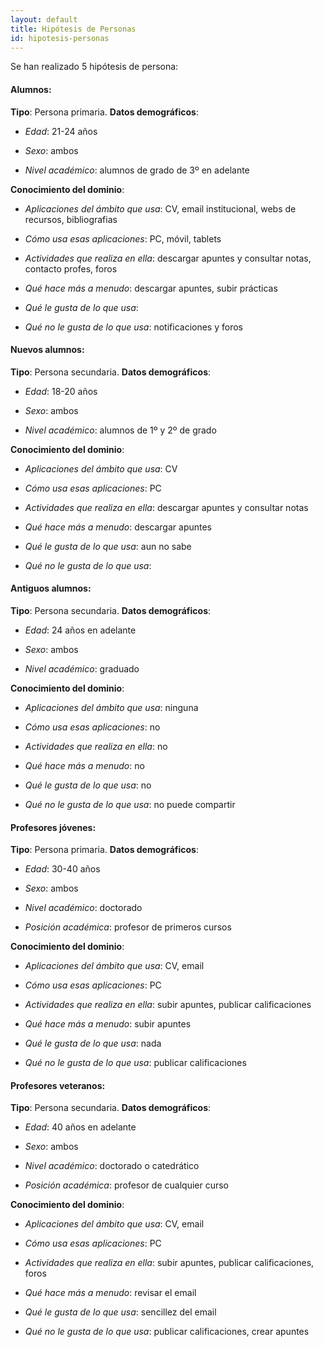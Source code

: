 ```yaml
---
layout: default
title: Hipótesis de Personas
id: hipotesis-personas
---
```


Se han realizado 5 hipótesis de persona:

#### Alumnos:

**Tipo**: Persona primaria.
**Datos demográficos**:

+ *Edad*: 21-24 años

+ *Sexo*: ambos

+ *Nivel académico*: alumnos de grado de 3º en adelante

**Conocimiento del dominio**:

+ *Aplicaciones del ámbito que usa*: CV, email institucional, webs de recursos, bibliografias

+ *Cómo usa esas aplicaciones*: PC, móvil, tablets

+ *Actividades que realiza en ella*: descargar apuntes y consultar notas, contacto profes, foros

+ *Qué hace más a menudo*: descargar apuntes, subir prácticas

+ *Qué le gusta de lo que usa*: 

+ *Qué no le gusta de lo que usa*: notificaciones y foros


#### Nuevos alumnos:

**Tipo**: Persona secundaria.
**Datos demográficos**:

+ *Edad*: 18-20 años

+ *Sexo*: ambos

+ *Nivel académico*: alumnos de 1º y 2º de grado

**Conocimiento del dominio**:

+ *Aplicaciones del ámbito que usa*: CV

+ *Cómo usa esas aplicaciones*: PC

+ *Actividades que realiza en ella*: descargar apuntes y consultar notas

+ *Qué hace más a menudo*: descargar apuntes

+ *Qué le gusta de lo que usa*: aun no sabe

+ *Qué no le gusta de lo que usa*: 

#### Antiguos alumnos:

**Tipo**: Persona secundaria.
**Datos demográficos**:

+ *Edad*: 24 años en adelante

+ *Sexo*: ambos

+ *Nivel académico*: graduado

**Conocimiento del dominio**:

+ *Aplicaciones del ámbito que usa*: ninguna

+ *Cómo usa esas aplicaciones*: no

+ *Actividades que realiza en ella*: no

+ *Qué hace más a menudo*: no

+ *Qué le gusta de lo que usa*: no

+ *Qué no le gusta de lo que usa*: no puede compartir

#### Profesores jóvenes:

**Tipo**: Persona primaria.
**Datos demográficos**:

+ *Edad*: 30-40 años

+ *Sexo*: ambos

+ *Nivel académico*: doctorado

+ *Posición académica*: profesor de primeros cursos

**Conocimiento del dominio**:

+ *Aplicaciones del ámbito que usa*: CV, email 

+ *Cómo usa esas aplicaciones*: PC

+ *Actividades que realiza en ella*: subir apuntes, publicar calificaciones

+ *Qué hace más a menudo*: subir apuntes

+ *Qué le gusta de lo que usa*: nada

+ *Qué no le gusta de lo que usa*: publicar calificaciones

#### Profesores veteranos:

**Tipo**: Persona secundaria.
**Datos demográficos**:

+ *Edad*: 40 años en adelante

+ *Sexo*: ambos

+ *Nivel académico*: doctorado o catedrático

+ *Posición académica*: profesor de cualquier curso

**Conocimiento del dominio**:

+ *Aplicaciones del ámbito que usa*: CV, email 

+ *Cómo usa esas aplicaciones*: PC

+ *Actividades que realiza en ella*: subir apuntes, publicar calificaciones, foros

+ *Qué hace más a menudo*: revisar el email

+ *Qué le gusta de lo que usa*: sencillez del email

+ *Qué no le gusta de lo que usa*: publicar calificaciones, crear apuntes

